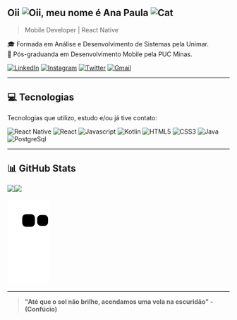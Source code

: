 ## Oii <img src='https://user-images.githubusercontent.com/69828625/174398653-ab352a25-7279-4eac-8045-704c85457093.gif' alt='Oii' width=25 />, meu nome é Ana Paula <img src='https://user-images.githubusercontent.com/69828625/174399558-fe4bda96-0f98-40aa-b435-49d466a0b9d9.gif' alt='Cat' width=35 />

>Mobile Developer | React Native

🎓 Formada em Análise e Desenvolvimento de Sistemas pela Unimar.   
📱 Pós-graduanda em Desenvolvimento Mobile pela PUC Minas.

[![LinkedIn](https://img.shields.io/badge/LinkedIn-0077B5?style=for-the-badge&logo=linkedin&logoColor=white)](https://www.linkedin.com/in/anapaula-aguiar)
[![Instagram](https://img.shields.io/badge/Instagram-E4405F?style=for-the-badge&logo=instagram&logoColor=white)](https://www.instagram.com/_impaulinha)
[![Twitter](https://img.shields.io/badge/Twitter-1DA1F2?style=for-the-badge&logo=twitter&logoColor=white)](https://twitter.com/_impaulinha)
[![Gmail](https://img.shields.io/badge/Gmail-D14836?style=for-the-badge&logo=gmail&logoColor=white)](mailto:anaaguiar20016@gmail.com)

---

## 💻 Tecnologias

Tecnologias que utilizo, estudo e/ou já tive contato:

![React Native](https://img.shields.io/badge/React_Native-20232A?style=for-the-badge&logo=react&logoColor=61DAFB)
![React](https://img.shields.io/badge/React-20232A?style=for-the-badge&logo=react&logoColor=61DAFB)
![Javascript](https://img.shields.io/badge/JavaScript-F7DF1E?style=for-the-badge&logo=javascript&logoColor=black)
![Kotlin](https://img.shields.io/badge/Kotlin-0095D5?&style=for-the-badge&logo=kotlin&logoColor=white)
![HTML5](https://img.shields.io/badge/HTML5-E34F26?style=for-the-badge&logo=html5&logoColor=white)
![CSS3](https://img.shields.io/badge/CSS3-1572B6?style=for-the-badge&logo=css3&logoColor=white)
![Java](https://img.shields.io/badge/Java-ED8B00?style=for-the-badge&logo=java&logoColor=white)
![PostgreSql](https://img.shields.io/badge/PostgreSQL-316192?style=for-the-badge&logo=postgresql&logoColor=white)

---

## 📊 GitHub Stats

<img height='190em' src='https://github-readme-stats.vercel.app/api?username=impaulinha&show_icons=true&theme=dracula'><img src='https://user-images.githubusercontent.com/69828625/174412380-5059c628-778c-40cd-aa09-80b9b095a8dc.gif' width=190 />

![Snake](https://github.com/impaulinha/impaulinha/raw/output/github-contribution-grid-snake.svg)

---

> **"Até que o sol não brilhe, acendamos uma vela na escuridão" - (Confúcio)**
